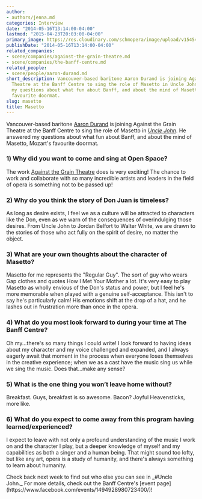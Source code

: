 ```yaml
---
author:
- authors/jenna.md
categories: Interview
date: "2014-05-16T13:14:00-04:00"
lastmod: "2015-04-23T20:03:00-04:00"
primary_image: https://res.cloudinary.com/schmopera/image/upload/v1545409169/media/webhook-uploads/1429833770127/Aaron-Durand-1024x819.jpg.jpg
publishDate: "2014-05-16T13:14:00-04:00"
related_companies:
- scene/companies/against-the-grain-theatre.md
- scene/companies/the-banff-centre.md
related_people:
- scene/people/aaron-durand.md
short_description: Vancouver-based baritone Aaron Durand is joining Against the Grain
  Theatre at the Banff Centre to sing the role of Masetto in Uncle John. He answered
  my questions about what fun about Banff, and about the mind of Masetto, Mozart&#039;s
  favourite doormat.
slug: masetto
title: Masetto
---
```


Vancouver-based baritone [Aaron Durand](https://twitter.com/Gingervanni) is joining Against the Grain Theatre at the Banff Centre to sing the role of Masetto in [_Uncle John_](https://www.facebook.com/events/1494928980723400/). He answered my questions about what fun about Banff, and about the mind of Masetto, Mozart's favourite doormat.

### 1) Why did you want to come and sing at Open Space?

The work [Against the Grain Theatre](http://againstthegraintheatre.com/) does is very exciting! The chance to work and collaborate with so many incredible artists and leaders in the field of opera is something not to be passed up!

### 2) Why do you think the story of Don Juan is timeless?

As long as desire exists, I feel we as a culture will be attracted to characters like the Don, even as we warn of the consequences of overindulging those desires. From Uncle John to Jordan Belfort to Walter White, we are drawn to the stories of those who act fully on the spirit of desire, no matter the object.

### 3) What are your own thoughts about the character of Masetto?

Masetto for me represents the "Regular Guy". The sort of guy who wears Gap clothes and quotes How I Met Your Mother a lot. It's very easy to play Masetto as wholly envious of the Don's status and power, but I feel he's more memorable when played with a genuine self-acceptance. This isn't to say he's particularly calm! His emotions shift at the drop of a hat, and he lashes out in frustration more than once in the opera.

### 4) What do you most look forward to during your time at The Banff Centre?

Oh my...there's so many things I could write! I look forward to having ideas about my character and my voice challenged and expanded, and I always eagerly await that moment in the process when everyone loses themselves in the creative experience; when we as a cast have the music sing us while we sing the music. Does that...make any sense?

### 5) What is the one thing you won’t leave home without?

Breakfast. Guys, breakfast is so awesome. Bacon? Joyful Heavensticks, more like.

### 6) What do you expect to come away from this program having learned/experienced?

I expect to leave with not only a profound understanding of the music I work on and the character I play, but a deeper knowledge of myself and my capabilities as both a singer and a human being. That might sound too lofty, but like any art, opera is a study of humanity, and there's always something to learn about humanity.

<div class="p1 intro">Check back next week to find out who else you can see in _#Uncle John._ For more details, check out the Banff Centre's [event page](https://www.facebook.com/events/1494928980723400/)!</div>
